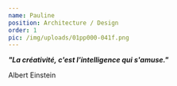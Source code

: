 ```yaml
---
name: Pauline
position: Architecture / Design
order: 1
pic: /img/uploads/01pp000-041f.png
---
```

**_"La créativité, c'est l'intelligence qui s'amuse."_**

Albert Einstein
